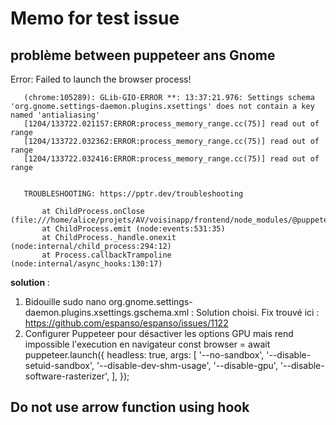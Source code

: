 # Memo for test issue

## problème between puppeteer ans Gnome

 Error: Failed to launch the browser process!
       
       (chrome:105289): GLib-GIO-ERROR **: 13:37:21.976: Settings schema 'org.gnome.settings-daemon.plugins.xsettings' does not contain a key named 'antialiasing'
       [1204/133722.021157:ERROR:process_memory_range.cc(75)] read out of range
       [1204/133722.032362:ERROR:process_memory_range.cc(75)] read out of range
       [1204/133722.032416:ERROR:process_memory_range.cc(75)] read out of range
       
       
       TROUBLESHOOTING: https://pptr.dev/troubleshooting
       
           at ChildProcess.onClose (file:///home/alice/projets/AV/voisinapp/frontend/node_modules/@puppeteer/browsers/lib/esm/launch.js:303:24)
           at ChildProcess.emit (node:events:531:35)
           at ChildProcess._handle.onexit (node:internal/child_process:294:12)
           at Process.callbackTrampoline (node:internal/async_hooks:130:17)

**solution** : 
1. Bidouille sudo nano org.gnome.settings-daemon.plugins.xsettings.gschema.xml : Solution choisi. Fix trouvé ici : https://github.com/espanso/espanso/issues/1122
2. Configurer Puppeteer pour désactiver les options GPU mais rend impossible l'execution en navigateur
  const browser = await puppeteer.launch({
    headless: true,
    args: [
      '--no-sandbox',
      '--disable-setuid-sandbox',
      '--disable-dev-shm-usage',
      '--disable-gpu',
      '--disable-software-rasterizer',
    ],
  });

## Do not use arrow function using hook